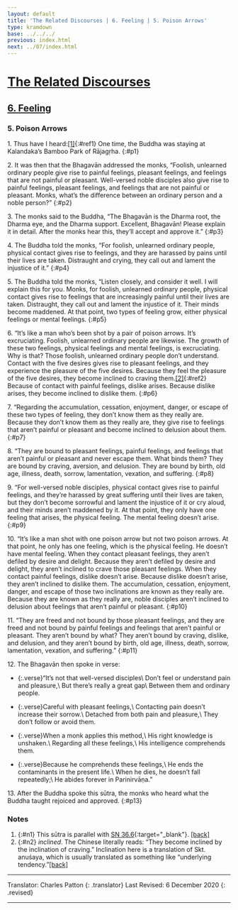 ```yaml
---
layout: default
title: 'The Related Discourses | 6. Feeling | 5. Poison Arrows'
type: kramdown
base: ../../../
previous: index.html
next: ../07/index.html
---
```


# [The Related Discourses](../index.html)
## [6. Feeling](../../../03_samyukta/SA_06/)
### 5. Poison Arrows

1\. Thus have I heard:[\[1\]](#n1){:#ref1} One time, the Buddha was staying at Kalandaka’s Bamboo Park of Rājagṛha.
{:#p1}

2\. It was then that the Bhagavān addressed the monks, “Foolish, unlearned ordinary people give rise to painful feelings, pleasant feelings, and feelings that are not painful or pleasant. Well-versed noble disciples also give rise to painful feelings, pleasant feelings, and feelings that are not painful or pleasant. Monks, what’s the difference between an ordinary person and a noble person?”
{:#p2}

3\. The monks said to the Buddha, “The Bhagavān is the Dharma root, the Dharma eye, and the Dharma support. Excellent, Bhagavān! Please explain it in detail. After the monks hear this, they’ll accept and approve it.”
{:#p3}

4\. The Buddha told the monks, “For foolish, unlearned ordinary people, physical contact gives rise to feelings, and they are harassed by pains until their lives are taken. Distraught and crying, they call out and lament the injustice of it.”
{:#p4}

5\. The Buddha told the monks, “Listen closely, and consider it well. I will explain this for you. Monks, for foolish, unlearned ordinary people, physical contact gives rise to feelings that are increasingly painful until their lives are taken. Distraught, they call out and lament the injustice of it. Their minds become maddened. At that point, two types of feeling grow, either physical feelings or mental feelings.
{:#p5}

6\. “It’s like a man who’s been shot by a pair of poison arrows. It’s excruciating. Foolish, unlearned ordinary people are likewise. The growth of these two feelings, physical feelings and mental feelings, is excruciating. Why is that? Those foolish, unlearned ordinary people don’t understand. Contact with the five desires gives rise to pleasant feelings, and they experience the pleasure of the five desires. Because they feel the pleasure of the five desires, they become inclined to craving them.[\[2\]](#n2){:#ref2} Because of contact with painful feelings, dislike arises. Because dislike arises, they become inclined to dislike them.
{:#p6}

7\. “Regarding the accumulation, cessation, enjoyment, danger, or escape of these two types of feeling, they don’t know them as they really are. Because they don’t know them as they really are, they give rise to feelings that aren’t painful or pleasant and become inclined to delusion about them.
{:#p7}

8\. “They are bound to pleasant feelings, painful feelings, and feelings that aren’t painful or pleasant and never escape them. What binds them? They are bound by craving, aversion, and delusion. They are bound by birth, old age, illness, death, sorrow, lamentation, vexation, and suffering.
{:#p8}

9\. “For well-versed noble disciples, physical contact gives rise to painful feelings, and they’re harassed by great suffering until their lives are taken, but they don’t become sorrowful and lament the injustice of it or cry aloud, and their minds aren’t maddened by it. At that point, they only have one feeling that arises, the physical feeling. The mental feeling doesn’t arise.
{:#p9}

10\. “It’s like a man shot with one poison arrow but not two poison arrows. At that point, he only has one feeling, which is the physical feeling. He doesn’t have mental feeling. When they contact pleasant feelings, they aren’t defiled by desire and delight. Because they aren’t defiled by desire and delight, they aren’t inclined to crave those pleasant feelings. When they contact painful feelings, dislike doesn’t arise. Because dislike doesn’t arise, they aren’t inclined to dislike them. The accumulation, cessation, enjoyment, danger, and escape of those two inclinations are known as they really are. Because they are known as they really are, noble disciples aren’t inclined to delusion about feelings that aren’t painful or pleasant.
{:#p10}

11\. “They are freed and not bound by those pleasant feelings, and they are freed and not bound by painful feelings and feelings that aren’t painful or pleasant. They aren’t bound by what? They aren’t bound by craving, dislike, and delusion, and they aren’t bound by birth, old age, illness, death, sorrow, lamentation, vexation, and suffering.”
{:#p11}

12\. The Bhagavān then spoke in verse:

* {:.verse}“It’s not that well-versed disciples\\
Don’t feel or understand pain and pleasure,\\
But there’s really a great gap\\
Between them and ordinary people.

* {:.verse}Careful with pleasant feelings,\\
Contacting pain doesn’t increase their sorrow.\\
Detached from both pain and pleasure,\\
They don’t follow or avoid them.

* {:.verse}When a monk applies this method,\\
His right knowledge is unshaken.\\
Regarding all these feelings,\\
His intelligence comprehends them.

* {:.verse}Because he comprehends these feelings,\\
He ends the contaminants in the present life.\\
When he dies, he doesn’t fall repeatedly;\\
He abides forever in Parinirvāṇa.”

13\. After the Buddha spoke this sūtra, the monks who heard what the Buddha taught rejoiced and approved.
{:#p13}

### Notes

1. {:#n1} This sūtra is parallel with [SN 36.6](https://suttacentral.net/sn36.6){:target="_blank"}. [\[back\]](#ref1)
2. {:#n2} *inclined*. The Chinese literally reads: “They become inclined by the inclination of craving.” Inclination here is a translation of Skt. anuśaya, which is usually translated as something like “underlying tendency.”[\[back\]](#ref2)

---

Translator: Charles Patton
{: .translator}
Last Revised: 6 December 2020
{: .revised}

---